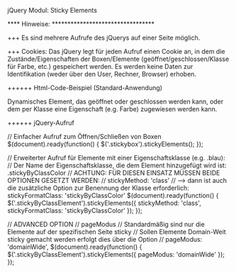 jQuery Modul: Sticky Elements

**** Hinweise: *********************************

+++
Es sind mehrere Aufrufe des jQuerys auf einer Seite möglich.

+++
Cookies:
Das jQuery legt für jeden Aufruf einen Cookie an, in dem die Zustände/Eigenschaften der Boxen/Elemente (geöffnet/geschlossen/Klasse für Farbe, etc.) gespeichert werden. 
Es werden keine Daten zur Identifikation (weder über den User, Rechner, Browser) erhoben.


++++++ Html-Code-Beispiel (Standard-Anwendung)

<div class="stickybox">
	Dynamisches Element, das geöffnet oder geschlossen werden kann,
	oder dem per Klasse eine Eigenschaft (e.g. Farbe) zugewiesen werden kann.
</div>

++++++ jQuery-Aufruf

// Einfacher Aufruf zum Öffnen/Schließen von Boxen
$(document).ready(function() {
	$('.stickybox').stickyElements();
});

// Erweiterter Aufruf für Elemente mit einer Eigenschaftsklasse (e.g. .blau):
// Der Name der Eigenschaftsklasse, die dem Element hinzugefügt wird ist: .stickyByClassColor
// ACHTUNG: FÜR DIESEN EINSATZ MÜSSEN BEIDE OPTIONEN GESETZT WERDEN:
// stickyMethod: 'class' 
// --> dann ist auch die zusätzliche Option zur Benennung der Klasse erforderlich: stickyFormatClass: 'stickyByClassColor'
$(document).ready(function() {
	$('.stickyByClassElement').stickyElements({
		stickyMethod: 'class',
		stickyFormatClass: 'stickyByClassColor'
	});
});

// ADVANCED OPTION
// pageModus
// Standardmäßig sind nur die Elemente auf der spezifischen Seite sticky
// Sollen Elemente Domain-Weit sticky gemacht werden erfolgt dies über die Option
// pageModus: 'domainWide',
$(document).ready(function() {
	$('.stickyByClassElement').stickyElements({
		pageModus: 'domainWide'
	});
});